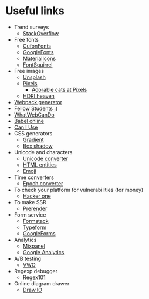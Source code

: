 # Useful links

* Trend surveys
    * [StackOverflow](https://insights.stackoverflow.com/survey/)
* Free fonts
    * [CufonFonts](https://www.cufonfonts.com/)
    * [GoogleFonts](https://fonts.google.com/)
    * [MaterialIcons](https://material.io/icons/)
    * [FontSquirrel](https://www.fontsquirrel.com/)
* Free images
    * [Unsplash](https://unsplash.com/)
    * [Pixels](https://www.pexels.com/)
        * [Adorable cats at Pixels](https://www.pexels.com/search/cat/)
    * [HDRI heaven](https://hdrihaven.com/)
* [Webpack generator](http://web.jakoblind.no/webpack-config/)
* [Fellow Students :)](https://github.com/zero-to-mastery)
* [WhatWebCanDo](https://whatwebcando.today)
* [Babel online](https://babeljs.io/en/repl)
* [Can I Use](https://caniuse.com/)
* CSS generators
    * [Gradient](http://www.colorzilla.com/gradient-editor/)
    * [Box shadow](https://css3gen.com/box-shadow/)
* Unicode and characters
    * [Unicode converter](https://r12a.github.io/app-conversion/)
    * [HTML entities](https://dev.w3.org/html5/html-author/charref)
    * [Emoji](https://emojipedia.org/)
* Time converters
    * [Epoch converter](https://www.epochconverter.com/)
* To check your platform for vulnerabilities (for money)
    * [Hacker one](https://www.hackerone.com/)
* To make SSR
    * [Prerender](https://prerender.io/)
* Form service
    * [Formstack](https://www.formstack.com)
    * [Typeform](https://www.typeform.com/)
    * [GoogleForms](https://www.google.com/forms/about/)
* Analytics
    * [Mixpanel](https://mixpanel.com)
    * [Google Analytics](https://analytics.google.com/analytics/web/#/)
* A/B testing
    * [VWO](https://vwo.com/)
* Regexp debugger
    * [Regex101](https://regex101.com/)
* Online diagram drawer
    * [Draw.IO](https://www.draw.io/)
